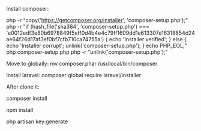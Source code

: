 Install composer:



php -r "copy('https://getcomposer.org/installer', 'composer-setup.php');" php -r "if (hash_file('sha384', 'composer-setup.php') === 'e0012edf3e80b6978849f5eff0d4b4e4c79ff1609dd1e613307e16318854d24ae64f26d17af3ef0bf7cfb710ca74755a') { echo 'Installer verified'; } else { echo 'Installer corrupt'; unlink('composer-setup.php'); } echo PHP_EOL;" php composer-setup.php php -r "unlink('composer-setup.php');"

Move to globally: mv composer.phar /usr/local/bin/composer

Install laravel: composer global require laravel/installer

After clone it:

composer install

npm install

php artisan key:generate
